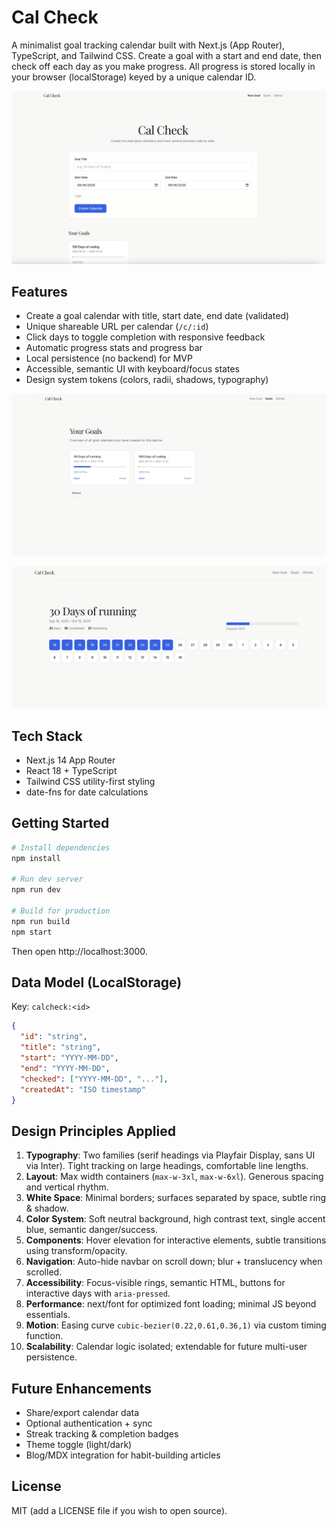 # Cal Check

A minimalist goal tracking calendar built with Next.js (App Router), TypeScript, and Tailwind CSS. Create a goal with a start and end date, then check off each day as you make progress. All progress is stored locally in your browser (localStorage) keyed by a unique calendar ID.

![Home page](/public/home.png)

## Features
- Create a goal calendar with title, start date, end date (validated)
- Unique shareable URL per calendar (`/c/:id`)
- Click days to toggle completion with responsive feedback
- Automatic progress stats and progress bar
- Local persistence (no backend) for MVP
- Accessible, semantic UI with keyboard/focus states
- Design system tokens (colors, radii, shadows, typography)

![Goals page](/public/goal-page.png)

![Calendar](/public/habit.png)

## Tech Stack
- Next.js 14 App Router
- React 18 + TypeScript
- Tailwind CSS utility-first styling
- date-fns for date calculations

## Getting Started

```bash
# Install dependencies
npm install

# Run dev server
npm run dev

# Build for production
npm run build
npm start
```

Then open http://localhost:3000.

## Data Model (LocalStorage)
Key: `calcheck:<id>`
```json
{
  "id": "string",
  "title": "string",
  "start": "YYYY-MM-DD",
  "end": "YYYY-MM-DD",
  "checked": ["YYYY-MM-DD", "..."],
  "createdAt": "ISO timestamp"
}
```

## Design Principles Applied
1. **Typography**: Two families (serif headings via Playfair Display, sans UI via Inter). Tight tracking on large headings, comfortable line lengths.
2. **Layout**: Max width containers (`max-w-3xl`, `max-w-6xl`). Generous spacing and vertical rhythm.
3. **White Space**: Minimal borders; surfaces separated by space, subtle ring & shadow.
4. **Color System**: Soft neutral background, high contrast text, single accent blue, semantic danger/success.
5. **Components**: Hover elevation for interactive elements, subtle transitions using transform/opacity.
6. **Navigation**: Auto-hide navbar on scroll down; blur + translucency when scrolled.
7. **Accessibility**: Focus-visible rings, semantic HTML, buttons for interactive days with `aria-pressed`.
8. **Performance**: next/font for optimized font loading; minimal JS beyond essentials.
9. **Motion**: Easing curve `cubic-bezier(0.22,0.61,0.36,1)` via custom timing function.
10. **Scalability**: Calendar logic isolated; extendable for future multi-user persistence.

## Future Enhancements
- Share/export calendar data
- Optional authentication + sync
- Streak tracking & completion badges
- Theme toggle (light/dark)
- Blog/MDX integration for habit-building articles

## License
MIT (add a LICENSE file if you wish to open source).
